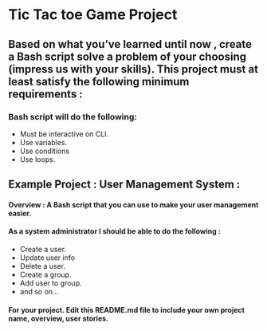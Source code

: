 # Tic Tac toe Game Project


## Based on what you’ve learned until now , create a Bash script solve a problem of your choosing (impress us with your skills). This project must at least satisfy the following minimum requirements :

### Bash script will do the following:
- Must be interactive on CLI.
- Use variables.
- Use conditions
- Use loops.


## Example Project :  User Management System :

#### Overview : A Bash script that you can use to make your user management easier. 

#### As a system administrator I should be able to do the following :
- Create a user.
- Update user info
- Delete a user.
- Create a group.
- Add user to group.
- and so on...


#### For your project. Edit this README.md file to include your own project name, overview, user stories.
